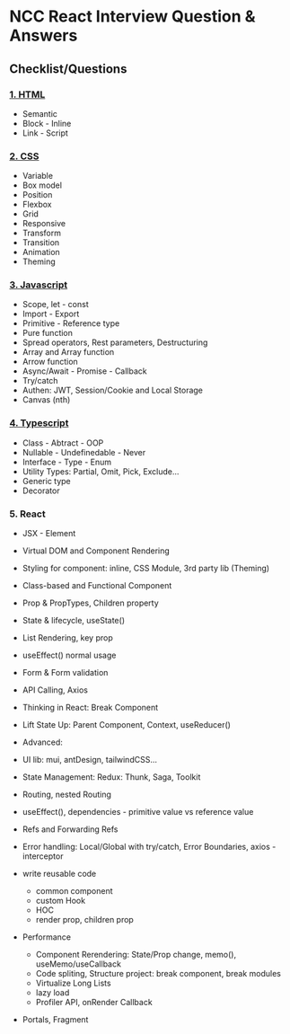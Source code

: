 # NCC React Interview Question & Answers

## Checklist/Questions

### [1. HTML](html.md)
- Semantic
- Block - Inline
- Link - Script

### [2. CSS](css.md)
- Variable
- Box model
- Position
- Flexbox
- Grid
- Responsive
- Transform
- Transition
- Animation
- Theming

### [3. Javascript](javascript.md)
- Scope, let - const
- Import - Export
- Primitive - Reference type
- Pure function
- Spread operators, Rest parameters, Destructuring
- Array and Array function
- Arrow function
- Async/Await - Promise - Callback
- Try/catch
- Authen: JWT, Session/Cookie and Local Storage
- Canvas (nth)

### [4. Typescript](typescript.md)
- Class - Abtract - OOP
- Nullable - Undefinedable - Never
- Interface - Type - Enum
- Utility Types: Partial, Omit, Pick, Exclude...
- Generic type
- Decorator

### 5. React
- JSX - Element
- Virtual DOM and Component Rendering
- Styling for component: inline, CSS Module, 3rd party lib (Theming)
- Class-based and Functional Component
- Prop & PropTypes, Children property
- State & lifecycle, useState()
- List Rendering, key prop
- useEffect() normal usage
- Form & Form validation
- API Calling, Axios
- Thinking in React: Break Component
- Lift State Up: Parent Component, Context, useReducer()
- Advanced:
- UI lib: mui, antDesign, tailwindCSS...
- State Management: Redux: Thunk, Saga, Toolkit
- Routing, nested Routing
- useEffect(), dependencies - primitive value vs reference value
- Refs and Forwarding Refs
- Error handling: Local/Global with try/catch, Error Boundaries, axios - interceptor
- write reusable code
  - common component
  - custom Hook
  - HOC
  - render prop, children prop

- Performance
  - Component Rerendering: State/Prop change, memo(), useMemo/useCallback
  - Code spliting, Structure project: break component, break modules
  - Virtualize Long Lists
  - lazy load
  - Profiler API, onRender Callback

- Portals, Fragment